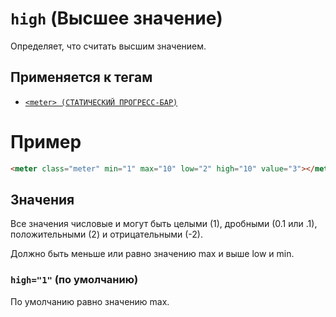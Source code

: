 # `high` (Высшее значение)

Определяет, что считать высшим значением.

## Применяется к тегам

- [`<meter> (СТАТИЧЕСКИЙ ПРОГРЕСС-БАР)`](<../TAGS UI/meter (СТАТИЧЕСКИЙ ПРОГРЕСС-БАР).md>)

# Пример

```html
<meter class="meter" min="1" max="10" low="2" high="10" value="3"></meter>
```

## Значения

Все значения числовые и могут быть целыми (1), дробными (0.1 или .1), положительными (2) и отрицательными (-2).

Должно быть меньше или равно значению max и выше low и min.

### `high="1"` (по умолчанию)

По умолчанию равно значению max.
